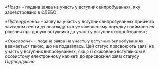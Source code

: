 *«Нова»* – подана заява на участь у вступних випробуваннях, яку зареєстровано в ЄДЕБО;

*«Підтверджена»* – заяву на участь у вступних випробуваннях прийнято закладом освіти до розгляду та в установленому порядку приймається рішення про допуск вступника до участі у вступних випробуваннях;

*«Скасована»* – подана заява на участь у вступних випробуваннях вважається такою, що не подавалась\. Цей статус присвоюють заяві на участь у вступних випробуваннях, якщо її скасовано вступником в особистому електронному кабінеті до присвоєння заяві статусу *Підтверджена*
